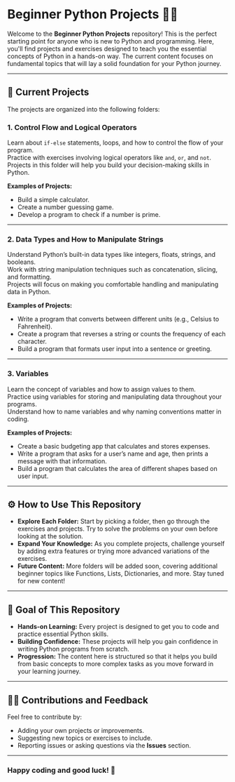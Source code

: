 # Beginner Python Projects 🚀🐍

Welcome to the **Beginner Python Projects** repository! This is the perfect starting point for anyone who is new to Python and programming. Here, you'll find projects and exercises designed to teach you the essential concepts of Python in a hands-on way. The current content focuses on fundamental topics that will lay a solid foundation for your Python journey.

---

## 📂 Current Projects

The projects are organized into the following folders:

### 1. **Control Flow and Logical Operators**  
Learn about `if-else` statements, loops, and how to control the flow of your program.  
Practice with exercises involving logical operators like `and`, `or`, and `not`.  
Projects in this folder will help you build your decision-making skills in Python.  

**Examples of Projects:**
- Build a simple calculator.
- Create a number guessing game.
- Develop a program to check if a number is prime.

---

### 2. **Data Types and How to Manipulate Strings**  
Understand Python’s built-in data types like integers, floats, strings, and booleans.  
Work with string manipulation techniques such as concatenation, slicing, and formatting.  
Projects will focus on making you comfortable handling and manipulating data in Python.

**Examples of Projects:**
- Write a program that converts between different units (e.g., Celsius to Fahrenheit).
- Create a program that reverses a string or counts the frequency of each character.
- Build a program that formats user input into a sentence or greeting.

---

### 3. **Variables**  
Learn the concept of variables and how to assign values to them.  
Practice using variables for storing and manipulating data throughout your programs.  
Understand how to name variables and why naming conventions matter in coding.  

**Examples of Projects:**
- Create a basic budgeting app that calculates and stores expenses.
- Write a program that asks for a user’s name and age, then prints a message with that information.
- Build a program that calculates the area of different shapes based on user input.

---

## ⚙️ How to Use This Repository

- **Explore Each Folder:** Start by picking a folder, then go through the exercises and projects. Try to solve the problems on your own before looking at the solution.
- **Expand Your Knowledge:** As you complete projects, challenge yourself by adding extra features or trying more advanced variations of the exercises.
- **Future Content:** More folders will be added soon, covering additional beginner topics like Functions, Lists, Dictionaries, and more. Stay tuned for new content!

---

## 🎯 Goal of This Repository

- **Hands-on Learning:** Every project is designed to get you to code and practice essential Python skills.
- **Building Confidence:** These projects will help you gain confidence in writing Python programs from scratch.
- **Progression:** The content here is structured so that it helps you build from basic concepts to more complex tasks as you move forward in your learning journey.

---

## 🧑‍💻 Contributions and Feedback

Feel free to contribute by:

- Adding your own projects or improvements.
- Suggesting new topics or exercises to include.
- Reporting issues or asking questions via the **Issues** section.

---

### Happy coding and good luck! 🎉
